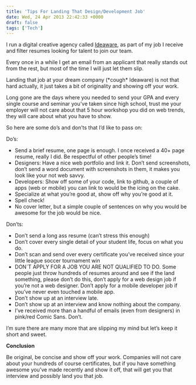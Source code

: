 ```yaml
---
title: 'Tips For Landing That Design/Development Job'
date: Wed, 24 Apr 2013 22:42:33 +0000
draft: false
tags: ['Tech']
---
```


I run a digital creative agency called [Ideaware](http://ideaware.co), as part of my job I receive and filter resumes looking for talent to join our team.

<!--more-->

Every once in a while I get an email from an applicant that really stands out from the rest, but most of the time I will just let them slip.

Landing that job at your dream company (\*cough\* Ideaware) is not that hard actually, it just takes a bit of originality and showing off your work.

Long gone are the days where you needed to send your GPA and every single course and seminar you’ve taken since high school, trust me your employer will not care about that 5 hour workshop you did on web trends, they will care about what you have to show.

So here are some do’s and don’ts that I’d like to pass on:

Do’s:

*   Send a brief resume, one page is enough. I once received a 40+ page resume, really I did. Be respectful of other people’s time!
*   Designers: Have a nice web portfolio and link it. Don’t send screenshots, don’t send a word document with screenshots in them, it makes you look like your not web savvy.
*   Developers: Show off some of your code, link to github, a couple of apps (web or mobile) you can link to would be the icing on the cake.
*   Specialize at what you’re good at, show off why you’re good at it.
*   Spell check!
*   No cover letter, but a simple couple of sentences on why you would be awesome for the job would be nice.

Don’ts:

*   Don’t send a long ass resume (can’t stress this enough)
*   Don’t cover every single detail of your student life, focus on what you do.
*   Don’t scan and send over every certificate you’ve received since your little league soccer tournament win
*   DON´T APPLY FOR A JOB YOU ARE NOT QUALIFIED TO DO. Some people just throw hundreds of resumes around and see if the land something, please don’t do this, don’t apply for a web design job if you’re not a web designer. Don’t apply for a mobile developer job if you’ve never even touched a mobile app.
*   Don’t show up at an interview late.
*   Don’t show up at an interview and know nothing about the company.
*   I’ve received more than a handful of emails (even from designers) in pink/red Comic Sans. Don’t.

I’m sure there are many more that are slipping my mind but let’s keep it short and sweet.

**Conclusion**

Be original, be concise and show off your work. Companies will not care about your hundreds of course certificates, but if you have something awesome you’ve made recently and show it off, that will get you that interview and possibly land you that job.
